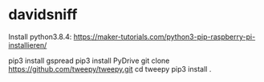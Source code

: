 # davidsniff

Install python3.8.4:
https://maker-tutorials.com/python3-pip-raspberry-pi-installieren/

pip3 install gspread
pip3 install PyDrive
git clone https://github.com/tweepy/tweepy.git
cd tweepy
pip3 install .